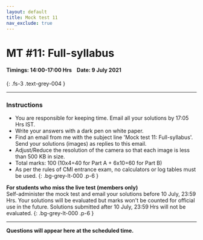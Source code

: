 ```yaml
---
layout: default
title: Mock test 11
nav_exclude: true
---
```



#  MT #11: Full-syllabus
#### Timings: 14:00-17:00 Hrs &nbsp;&nbsp;  Date: 9 July 2021
{: .fs-3 .text-grey-004 }

---


### Instructions

- You are responsible for keeping time. Email all your solutions by 17:05 Hrs IST.
- Write your answers with a dark pen on white paper.
- Find an email from me with the subject line 'Mock test 11: Full-syllabus'. Send your solutions (images) as replies to this email.
- Adjust/Reduce the resolution of the camera so that each image is less than 500 KB in size.
- Total marks: 100 (10x4=40 for Part A + 6x10=60 for Part B)
- As per the rules of CMI entrance exam, no calculators or log tables must be used.
{: .bg-grey-lt-000 .p-6 }


**For students who miss the live test (members only)**<br>
Self-administer the mock test and email your solutions before 10 July, 23:59 Hrs. Your solutions will be evaluated
but marks won't be counted for official use in the future. Solutions submitted after 10 July, 23:59 Hrs will not be evaluated.
{: .bg-grey-lt-000 .p-6 }


---

**Questions will appear here at the scheduled time.**


